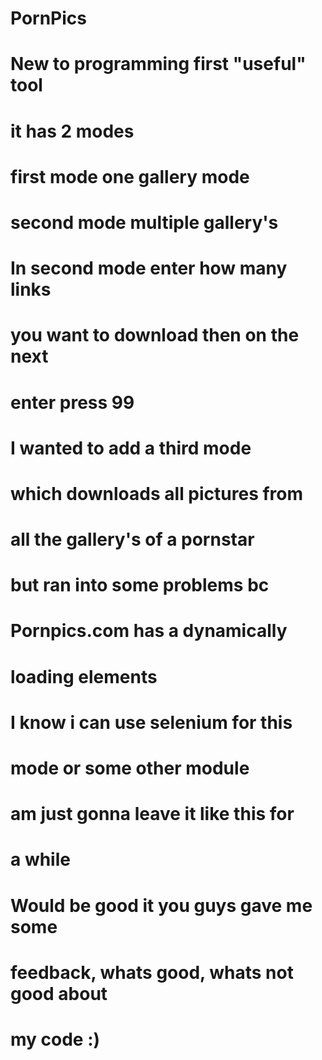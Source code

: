 # PornPics

# New to programming first "useful" tool
# it has 2 modes
# first mode one gallery mode
# second mode multiple gallery's

# In second mode enter how many links
# you want to download then on the next
# enter press 99

# I wanted to add a third mode
# which downloads all pictures from
# all the gallery's of a pornstar
# but ran into some problems bc
# Pornpics.com has a dynamically
# loading elements
# I know i can use selenium for this
# mode or some other module
# am just gonna leave it like this for 
# a while


# Would be good it you guys gave me some
# feedback, whats good, whats not good about
# my code :)
